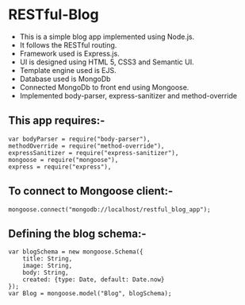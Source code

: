 # RESTful-Blog

- This is a simple blog app implemented using Node.js. 
- It follows the RESTful routing. 
- Framework used is Express.js. 
- UI is designed using HTML 5, CSS3 and Semantic UI. 
- Template engine used is EJS.
- Database used is MongoDb
- Connected MongoDb to front end using Mongoose.
- Implemented body-parser, express-sanitizer and method-override

## This app requires:-
```
var bodyParser = require("body-parser"),
methodOverride = require("method-override"),
expressSanitizer = require("express-sanitizer"),
mongoose = require("mongoose"),
express = require("express"),
```
## To connect to Mongoose client:-
```
mongoose.connect("mongodb://localhost/restful_blog_app");
```
## Defining the blog schema:-
```
var blogSchema = new mongoose.Schema({
    title: String,
    image: String,
    body: String,
    created: {type: Date, default: Date.now}
});
var Blog = mongoose.model("Blog", blogSchema);
```
